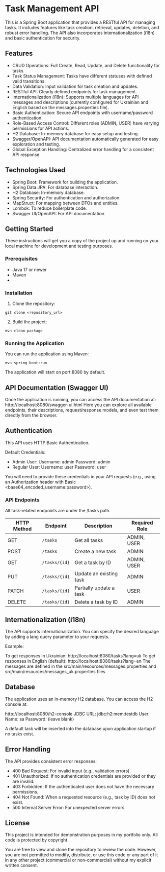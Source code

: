 # Task Management API
This is a Spring Boot application that provides a RESTful API for managing tasks. It includes features like task creation, retrieval, updates, deletion, and robust error handling. The API also incorporates internationalization (i18n) and basic authentication for security.

## Features
- CRUD Operations: Full Create, Read, Update, and Delete functionality for tasks.
- Task Status Management: Tasks have different statuses with defined valid transitions.
- Data Validation: Input validation for task creation and updates.
- RESTful API: Clearly defined endpoints for task management.
- Internationalization (i18n): Supports multiple languages for API messages and descriptions (currently configured for Ukrainian and English based on the messages.properties file).
- Basic Authentication: Secure API endpoints with username/password authentication.
- Role-Based Access Control: Different roles (ADMIN, USER) have varying permissions for API actions.
- H2 Database: In-memory database for easy setup and testing.
- Swagger/OpenAPI: API documentation automatically generated for easy exploration and testing.
- Global Exception Handling: Centralized error handling for a consistent API response.

## Technologies Used
- Spring Boot: Framework for building the application.
- Spring Data JPA: For database interaction.
- H2 Database: In-memory database.
- Spring Security: For authentication and authorization.
- MapStruct: For mapping between DTOs and entities.
- Lombok: To reduce boilerplate code.
- Swagger UI/OpenAPI: For API documentation.

## Getting Started
These instructions will get you a copy of the project up and running on your local machine for development and testing purposes.

### Prerequisites
- Java 17 or newer
- Maven
- 
### Installation
1) Clone the repository:
```bash:
git clone <repository_url>
```
2) Build the project:
```bash:
mvn clean package
```
### Running the Application
You can run the application using Maven:
```bash:
mvn spring-boot:run
```
The application will start on port 8080 by default.

## API Documentation (Swagger UI)
Once the application is running, you can access the API documentation at:
http://localhost:8080/swagger-ui.html
Here you can explore all available endpoints, their descriptions, request/response models, and even test them directly from the browser.

## Authentication
This API uses HTTP Basic Authentication.

Default Credentials:
- Admin User:
Username: admin
Password: admin
- Regular User:
Username: user
Password: user

You will need to provide these credentials in your API requests (e.g., using an Authorization header with Basic <base64\_encoded\_username:password>).

###  API Endpoints
All task-related endpoints are under the /tasks path.

| HTTP Method | Endpoint        | Description                     | Required Role |
|-------------|------------------|----------------------------------|----------------|
| GET         | `/tasks`         | Get all tasks                   | ADMIN, USER    |
| POST        | `/tasks`         | Create a new task               | ADMIN          |
| GET         | `/tasks/{id}`    | Get a task by ID                | ADMIN, USER    |
| PUT         | `/tasks/{id}`    | Update an existing task         | ADMIN          |
| PATCH       | `/tasks/{id}`    | Partially update a task         | USER           |
| DELETE      | `/tasks/{id}`    | Delete a task by ID             | ADMIN          |

## Internationalization (i18n)
The API supports internationalization. You can specify the desired language by adding a lang query parameter to your requests.

Example:

To get responses in Ukrainian: http://localhost:8080/tasks?lang=uk
To get responses in English (default): http://localhost:8080/tasks?lang=en
The messages are defined in the src/main/resources/messages.properties and src/main/resources/messages_uk.properties files.

## Database
The application uses an in-memory H2 database. You can access the H2 console at:

http://localhost:8080/h2-console
JDBC URL: jdbc:h2:mem:testdb
User Name: sa
Password: (leave blank)

A default task will be inserted into the database upon application startup if no tasks exist.

## Error Handling
The API provides consistent error responses:
- 400 Bad Request: For invalid input (e.g., validation errors).
- 401 Unauthorized: If no authentication credentials are provided or they are invalid.
- 403 Forbidden: If the authenticated user does not have the necessary permissions.
- 404 Not Found: When a requested resource (e.g., task by ID) does not exist.
- 500 Internal Server Error: For unexpected server errors.

## License
This project is intended for demonstration purposes in my portfolio only. All code is protected by copyright.

You are free to view and clone the repository to review the code. However, you are not permitted to modify, distribute, or use this code or any part of it in any other project (commercial or non-commercial) without my explicit written consent.